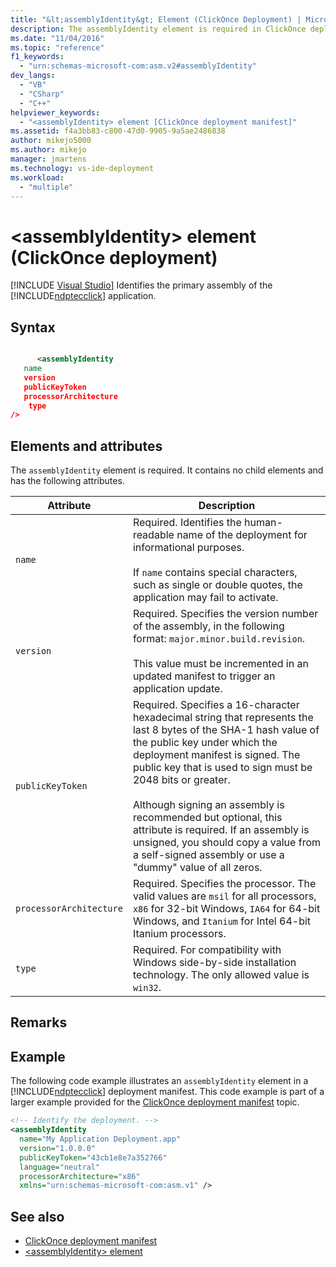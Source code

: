 ```yaml
---
title: "&lt;assemblyIdentity&gt; Element (ClickOnce Deployment) | Microsoft Docs"
description: The assemblyIdentity element is required in ClickOnce deployment. It contains no child elements and has attributes described in this article.
ms.date: "11/04/2016"
ms.topic: "reference"
f1_keywords:
  - "urn:schemas-microsoft-com:asm.v2#assemblyIdentity"
dev_langs:
  - "VB"
  - "CSharp"
  - "C++"
helpviewer_keywords:
  - "<assemblyIdentity> element [ClickOnce deployment manifest]"
ms.assetid: f4a3bb83-c800-47d0-9905-9a5ae2486838
author: mikejo5000
ms.author: mikejo
manager: jmartens
ms.technology: vs-ide-deployment
ms.workload:
  - "multiple"
---
```

# &lt;assemblyIdentity&gt; element (ClickOnce deployment)

 [!INCLUDE [Visual Studio](~/includes/applies-to-version/vs-windows-only.md)]
Identifies the primary assembly of the [!INCLUDE[ndptecclick](../deployment/includes/ndptecclick_md.md)] application.

## Syntax

```xml

      <assemblyIdentity  
   name 
   version
   publicKeyToken
   processorArchitecture
    type
/>
```

## Elements and attributes
 The `assemblyIdentity` element is required. It contains no child elements and has the following attributes.

|Attribute|Description|
|---------------|-----------------|
|`name`|Required. Identifies the human-readable name of the deployment for informational purposes.<br /><br /> If `name` contains special characters, such as single or double quotes, the application may fail to activate.|
|`version`|Required. Specifies the version number of the assembly, in the following format: `major.minor.build.revision`.<br /><br /> This value must be incremented in an updated manifest to trigger an application update.|
|`publicKeyToken`|Required. Specifies a 16-character hexadecimal string that represents the last 8 bytes of the SHA-1 hash value of the public key under which the deployment manifest is signed. The public key that is used to sign must be 2048 bits or greater.<br /><br /> Although signing an assembly is recommended but optional, this attribute is required. If an assembly is unsigned, you should copy a value from a self-signed assembly or use a "dummy" value of all zeros.|
|`processorArchitecture`|Required. Specifies the processor. The valid values are `msil` for all processors, `x86` for 32-bit Windows, `IA64` for 64-bit Windows, and `Itanium` for Intel 64-bit Itanium processors.|
|`type`|Required. For compatibility with Windows side-by-side installation technology. The only allowed value is `win32`.|

## Remarks

## Example
 The following code example illustrates an `assemblyIdentity` element in a [!INCLUDE[ndptecclick](../deployment/includes/ndptecclick_md.md)] deployment manifest. This code example is part of a larger example provided for the [ClickOnce deployment manifest](../deployment/clickonce-deployment-manifest.md) topic.

```xml
<!-- Identify the deployment. -->
<assemblyIdentity
  name="My Application Deployment.app"
  version="1.0.0.0"
  publicKeyToken="43cb1e8e7a352766"
  language="neutral"
  processorArchitecture="x86"
  xmlns="urn:schemas-microsoft-com:asm.v1" />
```

## See also
- [ClickOnce deployment manifest](../deployment/clickonce-deployment-manifest.md)
- [\<assemblyIdentity> element](../deployment/assemblyidentity-element-clickonce-application.md)